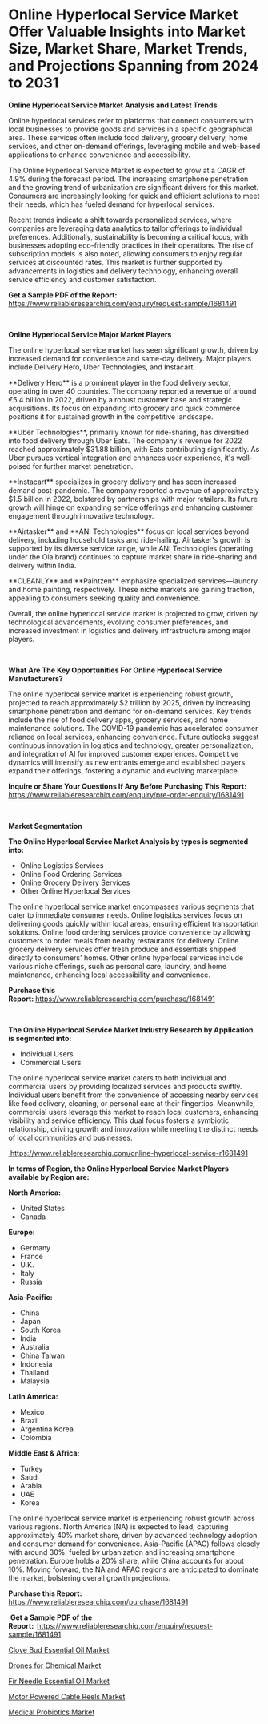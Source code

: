 <p><h1>Online Hyperlocal Service Market Offer Valuable Insights into Market Size, Market Share, Market Trends, and Projections Spanning from 2024 to 2031</h1></p><p><strong>Online Hyperlocal Service Market Analysis and Latest Trends</strong></p>
<p><p>Online hyperlocal services refer to platforms that connect consumers with local businesses to provide goods and services in a specific geographical area. These services often include food delivery, grocery delivery, home services, and other on-demand offerings, leveraging mobile and web-based applications to enhance convenience and accessibility.</p><p>The Online Hyperlocal Service Market is expected to grow at a CAGR of 4.9% during the forecast period. The increasing smartphone penetration and the growing trend of urbanization are significant drivers for this market. Consumers are increasingly looking for quick and efficient solutions to meet their needs, which has fueled demand for hyperlocal services. </p><p>Recent trends indicate a shift towards personalized services, where companies are leveraging data analytics to tailor offerings to individual preferences. Additionally, sustainability is becoming a critical focus, with businesses adopting eco-friendly practices in their operations. The rise of subscription models is also noted, allowing consumers to enjoy regular services at discounted rates. This market is further supported by advancements in logistics and delivery technology, enhancing overall service efficiency and customer satisfaction.</p></p>
<p><strong>Get a Sample PDF of the Report:&nbsp;</strong> <a href="https://www.reliableresearchiq.com/enquiry/request-sample/1681491?utm_campaign=1132&utm_medium=2&utm_source=Github&utm_content=ia&utm_term=03102024&utm_id=online-hyperlocal-service">https://www.reliableresearchiq.com/enquiry/request-sample/1681491</a></p>
<p>&nbsp;</p>
<p><strong>Online Hyperlocal Service Major Market Players</strong></p>
<p><p>The online hyperlocal service market has seen significant growth, driven by increased demand for convenience and same-day delivery. Major players include Delivery Hero, Uber Technologies, and Instacart.</p><p>**Delivery Hero** is a prominent player in the food delivery sector, operating in over 40 countries. The company reported a revenue of around €5.4 billion in 2022, driven by a robust customer base and strategic acquisitions. Its focus on expanding into grocery and quick commerce positions it for sustained growth in the competitive landscape.</p><p>**Uber Technologies**, primarily known for ride-sharing, has diversified into food delivery through Uber Eats. The company's revenue for 2022 reached approximately $31.88 billion, with Eats contributing significantly. As Uber pursues vertical integration and enhances user experience, it's well-poised for further market penetration.</p><p>**Instacart** specializes in grocery delivery and has seen increased demand post-pandemic. The company reported a revenue of approximately $1.5 billion in 2022, bolstered by partnerships with major retailers. Its future growth will hinge on expanding service offerings and enhancing customer engagement through innovative technology.</p><p>**Airtasker** and **ANI Technologies** focus on local services beyond delivery, including household tasks and ride-hailing. Airtasker's growth is supported by its diverse service range, while ANI Technologies (operating under the Ola brand) continues to capture market share in ride-sharing and delivery within India.</p><p>**CLEANLY** and **Paintzen** emphasize specialized services—laundry and home painting, respectively. These niche markets are gaining traction, appealing to consumers seeking quality and convenience.</p><p>Overall, the online hyperlocal service market is projected to grow, driven by technological advancements, evolving consumer preferences, and increased investment in logistics and delivery infrastructure among major players.</p></p>
<p>&nbsp;</p>
<p><strong>What Are The Key Opportunities For Online Hyperlocal Service Manufacturers?</strong></p>
<p><p>The online hyperlocal service market is experiencing robust growth, projected to reach approximately $2 trillion by 2025, driven by increasing smartphone penetration and demand for on-demand services. Key trends include the rise of food delivery apps, grocery services, and home maintenance solutions. The COVID-19 pandemic has accelerated consumer reliance on local services, enhancing convenience. Future outlooks suggest continuous innovation in logistics and technology, greater personalization, and integration of AI for improved customer experiences. Competitive dynamics will intensify as new entrants emerge and established players expand their offerings, fostering a dynamic and evolving marketplace.</p></p>
<p><strong>Inquire or Share Your Questions If Any Before Purchasing This Report:</strong> <a href="https://www.reliableresearchiq.com/enquiry/pre-order-enquiry/1681491?utm_campaign=1132&utm_medium=2&utm_source=Github&utm_content=ia&utm_term=03102024&utm_id=online-hyperlocal-service">https://www.reliableresearchiq.com/enquiry/pre-order-enquiry/1681491</a></p>
<p>&nbsp;</p>
<p><strong>Market Segmentation</strong></p>
<p><strong>The Online Hyperlocal Service Market Analysis by types is segmented into:</strong></p>
<p><ul><li>Online Logistics Services</li><li>Online Food Ordering Services</li><li>Online Grocery Delivery Services</li><li>Other Online Hyperlocal Services</li></ul></p>
<p><p>The online hyperlocal service market encompasses various segments that cater to immediate consumer needs. Online logistics services focus on delivering goods quickly within local areas, ensuring efficient transportation solutions. Online food ordering services provide convenience by allowing customers to order meals from nearby restaurants for delivery. Online grocery delivery services offer fresh produce and essentials shipped directly to consumers' homes. Other online hyperlocal services include various niche offerings, such as personal care, laundry, and home maintenance, enhancing local accessibility and convenience.</p></p>
<p><strong>Purchase this Report:&nbsp;</strong><a href="https://www.reliableresearchiq.com/purchase/1681491?utm_campaign=1132&utm_medium=2&utm_source=Github&utm_content=ia&utm_term=03102024&utm_id=online-hyperlocal-service">https://www.reliableresearchiq.com/purchase/1681491</a></p>
<p>&nbsp;</p>
<p><strong>The Online Hyperlocal Service Market Industry Research by Application is segmented into:</strong></p>
<p><ul><li>Individual Users</li><li>Commercial Users</li></ul></p>
<p><p>The online hyperlocal service market caters to both individual and commercial users by providing localized services and products swiftly. Individual users benefit from the convenience of accessing nearby services like food delivery, cleaning, or personal care at their fingertips. Meanwhile, commercial users leverage this market to reach local customers, enhancing visibility and service efficiency. This dual focus fosters a symbiotic relationship, driving growth and innovation while meeting the distinct needs of local communities and businesses.</p></p>
<p><a href="https://www.reliableresearchiq.com/online-hyperlocal-service-r1681491?utm_campaign=1132&utm_medium=2&utm_source=Github&utm_content=ia&utm_term=03102024&utm_id=online-hyperlocal-service">&nbsp;https://www.reliableresearchiq.com/online-hyperlocal-service-r1681491</a></p>
<p><strong>In terms of Region, the Online Hyperlocal Service Market Players available by Region are:</strong></p>
<p>
    <p> <strong> North America: </strong>
        <ul>
            <li>United States</li>
            <li>Canada</li>
        </ul>
        </p> 
    <p> <strong> Europe: </strong>
        <ul>
            <li>Germany</li>
            <li>France</li>
            <li>U.K.</li>
            <li>Italy</li>
            <li>Russia</li>
        </ul>
        </p> 
    <p> <strong> Asia-Pacific: </strong>
        <ul>
            <li>China</li>
            <li>Japan</li>
            <li>South Korea</li>
            <li>India</li>
            <li>Australia</li>
            <li>China Taiwan</li>
            <li>Indonesia</li>
            <li>Thailand</li>
            <li>Malaysia</li>
        </ul>
        </p> 
    <p> <strong> Latin America: </strong>
        <ul>
            <li>Mexico</li>
            <li>Brazil</li>
            <li>Argentina Korea</li>
            <li>Colombia</li>
        </ul>
        </p> 
    <p> <strong> Middle East & Africa: </strong>
        <ul>
            <li>Turkey</li>
            <li>Saudi</li>
            <li>Arabia</li>
            <li>UAE</li>
            <li>Korea</li>
        </ul>
    </p>
    </p>
<p><p>The online hyperlocal service market is experiencing robust growth across various regions. North America (NA) is expected to lead, capturing approximately 40% market share, driven by advanced technology adoption and consumer demand for convenience. Asia-Pacific (APAC) follows closely with around 30%, fueled by urbanization and increasing smartphone penetration. Europe holds a 20% share, while China accounts for about 10%. Moving forward, the NA and APAC regions are anticipated to dominate the market, bolstering overall growth projections.</p></p>
<p><strong>Purchase this Report: </strong><a href="https://www.reliableresearchiq.com/purchase/1681491?utm_campaign=1132&utm_medium=2&utm_source=Github&utm_content=ia&utm_term=03102024&utm_id=online-hyperlocal-service">https://www.reliableresearchiq.com/purchase/1681491</a></p>
<p>&nbsp;<strong>Get a Sample PDF of the Report:&nbsp;&nbsp;</strong><a href="https://www.reliableresearchiq.com/enquiry/request-sample/1681491?utm_campaign=1132&utm_medium=2&utm_source=Github&utm_content=ia&utm_term=03102024&utm_id=online-hyperlocal-service">https://www.reliableresearchiq.com/enquiry/request-sample/1681491</a></p>
<p><strong></strong></p>
<p><p><a href="https://www.linkedin.com/pulse/global-clove-bud-essential-oil-market-opportunities-forecast-hpeef?trackingId=Nvt3JgGaTuak74LJFzzPMQ%3D%3D&utm_campaign=1132&utm_medium=2&utm_source=Github&utm_content=ia&utm_term=03102024&utm_id=online-hyperlocal-service">Clove Bud Essential Oil Market</a></p><p><a href="https://github.com/miisleuze/Market-Research-Report-List-1/blob/main/drones-for-chemical-market.md?utm_campaign=1132&utm_medium=2&utm_source=Github&utm_content=ia&utm_term=03102024&utm_id=online-hyperlocal-service">Drones for Chemical Market</a></p><p><a href="https://www.linkedin.com/pulse/fir-needle-essential-oil-market-insights-products-regional-yxdje?utm_campaign=1132&utm_medium=2&utm_source=Github&utm_content=ia&utm_term=03102024&utm_id=online-hyperlocal-service">Fir Needle Essential Oil Market</a></p><p><a href="https://www.linkedin.com/pulse/motor-powered-cable-reels-market-trends-detailed-study-its-zteuf?trackingId=2q8fmP0BQK%2B%2BjD%2BdtOfdDQ%3D%3D&utm_campaign=1132&utm_medium=2&utm_source=Github&utm_content=ia&utm_term=03102024&utm_id=online-hyperlocal-service">Motor Powered Cable Reels Market</a></p><p><a href="https://www.linkedin.com/pulse/navigating-global-medical-probiotics-market-from-trends-3xa7f?utm_campaign=1132&utm_medium=2&utm_source=Github&utm_content=ia&utm_term=03102024&utm_id=online-hyperlocal-service">Medical Probiotics Market</a></p></p>